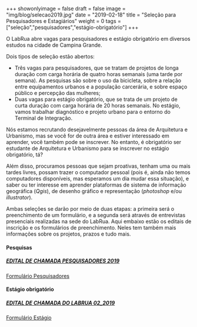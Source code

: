 +++
showonlyimage = false
draft = false
image = "img/blog/selecao2019.jpg"
date = "2019-02-18"
title = "Seleção para Pesquisadores e Estagiários"
weight = 0
tags = ["seleção","pesquisadores","estágio-obrigatório"]
+++


O LabRua abre vagas para pesquisadores e estágio obrigatório em diversos estudos na cidade de Campina Grande.
<!--more-->

<dt>Dois tipos de seleção estão abertos:</dt>

* Três vagas para pesquisadores, que se tratam de projetos de longa duração com carga horária de quatro horas semanais (uma tarde por semana). As pesquisas são sobre o uso da bicicleta, sobre a relação entre equipamentos urbanos e a população carcerária, e sobre espaço público e percepção das mulheres;
* Duas vagas para estágio obrigatório, que se trata de um projeto de curta duração com carga horária de 20 horas semanais. No estágio, vamos trabalhar diagnóstico e projeto urbano para o entorno do Terminal de Integração.

Nós estamos recrutando desejavelmente pessoas da área de Arquitetura e Urbanismo, mas se você for de outra área e estiver interessado em aprender, você também pode se inscrever. No entanto, é obrigatório ser estudante de Arquitetura e Urbanismo para se inscrever no estágio obrigatório, tá?

Além disso, procuramos pessoas que sejam proativas, tenham uma ou mais tardes livres, possam trazer o computador pessoal (pois é, ainda não temos computadores disponíveis, mas esperamos um dia mudar essa situação), e saber ou ter interesse em aprender plataformas de sistema de informação geográfica (*Qgis*), de desenho gráfico e representação (*photoshop* e/ou *illustrator*).

Ambas seleções se darão por meio de duas etapas: a primeira será o preenchimento de um formulário, e a segunda será através de entrevistas presenciais realizadas na sede do LabRua. Aqui embaixo estão os editais de inscrição e os formulários de preenchimento. Neles tem também mais informações sobre os projetos, prazos e tudo mais.


#### Pesquisas


##### [EDITAL DE CHAMADA PESQUISADORES 2019](../../pdf/EDITAL_01_2019.pdf)


[Formulário Pesquisadores](https://laboratorioderua.typeform.com/to/MfSdUc)

#### Estágio obrigatório


##### [EDITAL DE CHAMADA DO LABRUA 02_2019](../../pdf/EDITAL_02_2019.pdf)

[Formulário Estágio](https://laboratorioderua.typeform.com/to/j3U975)

